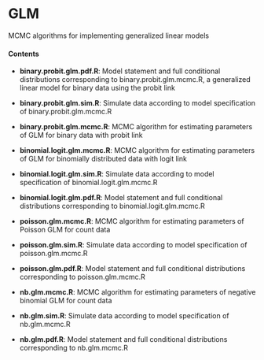# GLM

MCMC algorithms for implementing generalized linear models

#### Contents

- **binary.probit.glm.pdf.R**: Model statement and full conditional distributions corresponding to binary.probit.glm.mcmc.R, a generalized linear model for binary data using the probit link
- **binary.probit.glm.sim.R**: Simulate data according to model specification of binary.probit.glm.mcmc.R
- **binary.probit.glm.mcmc.R**: MCMC algorithm for estimating parameters of GLM for binary data with probit link


- **binomial.logit.glm.mcmc.R**: MCMC algorithm for estimating parameters of GLM for binomially distributed data with logit link
- **binomial.logit.glm.sim.R**: Simulate data according to model specification of binomial.logit.glm.mcmc.R
- **binomial.logit.glm.pdf.R**: Model statement and full conditional distributions corresponding to binomial.logit.glm.mcmc.R

- **poisson.glm.mcmc.R**: MCMC algorithm for estimating parameters of Poisson GLM for count data
- **poisson.glm.sim.R**: Simulate data according to model specification of poisson.glm.mcmc.R
- **poisson.glm.pdf.R**: Model statement and full conditional distributions corresponding to poisson.glm.mcmc.R

- **nb.glm.mcmc.R**: MCMC algorithm for estimating parameters of negative binomial GLM for count data
- **nb.glm.sim.R**: Simulate data according to model specification of nb.glm.mcmc.R
- **nb.glm.pdf.R**: Model statement and full conditional distributions corresponding to nb.glm.mcmc.R
